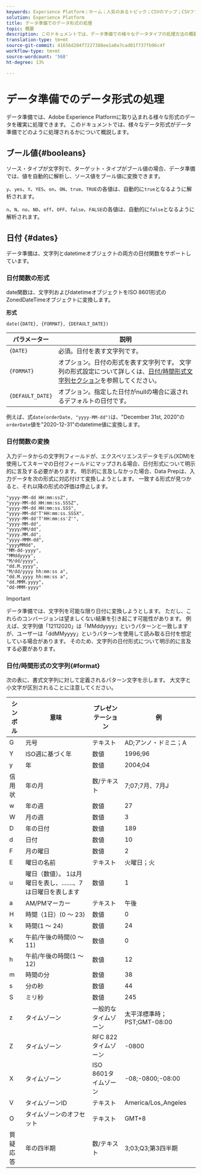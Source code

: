 ```yaml
---
keywords: Experience Platform；ホーム；人気のあるトピック；CSVのマップ；CSVファイルのマップ；CSVファイルのxdmへのマップ；CSVのxdmへのマップ；ui guide；マッピング；マッピング；データ準備；データ準備；データの準備；データの準備；
solution: Experience Platform
title: データ準備でのデータ形式の処理
topic: 概要
description: このドキュメントでは、データ準備での様々なデータタイプの処理方法の概要を説明します。
translation-type: tm+mt
source-git-commit: 41656d204f7227388ee1a0a7cad01f737fb96c4f
workflow-type: tm+mt
source-wordcount: '568'
ht-degree: 13%

---
```



# データ準備でのデータ形式の処理

データ準備では、Adobe Experience Platformに取り込まれる様々な形式のデータを確実に処理できます。 このドキュメントでは、様々なデータ形式がデータ準備でどのように処理されるかについて概説します。

## ブール値{#booleans}

ソース・タイプが文字列で、ターゲット・タイプがブール値の場合、データ準備では、値を自動的に解析し、ソース値をブール値に変換できます。

`y`、`yes`、`Y`、`YES`、`on`、`ON`、`true`、`TRUE`の各値は、自動的に`true`となるように解析されます。

`n`、`N`、`no`、`NO`、`off`、`OFF`、`false`、`FALSE`の各値は、自動的に`false`となるように解析されます。

## 日付 {#dates}

データ準備は、文字列とdatetimeオブジェクトの両方の日付関数をサポートしています。

### 日付関数の形式

date関数は、文字列およびdatetimeオブジェクトをISO 8601形式のZonedDateTimeオブジェクトに変換します。

**形式**

```http
date({DATE}, {FORMAT}, {DEFAULT_DATE})
```

| パラメーター | 説明 |
| --------- | ----------- |
| `{DATE}` | 必須。日付を表す文字列です。 |
| `{FORMAT}` | オプション。日付の形式を表す文字列です。 文字列の形式設定について詳しくは、[日付/時間形式文字列セクション](#format)を参照してください。 |
| `{DEFAULT_DATE}` | オプション。指定した日付がnullの場合に返されるデフォルトの日付です。 |

例えば、式`date(orderDate, "yyyy-MM-dd")`は、&quot;December 31st, 2020&quot;の`orderDate`値を&quot;2020-12-31&quot;のdatetime値に変換します。

### 日付関数の変換

入力データからの文字列フィールドが、エクスペリエンスデータモデル(XDM)を使用してスキーマの日付フィールドにマップされる場合、日付形式について明示的に言及する必要があります。 明示的に言及しなかった場合、Data Prepは、入力データを次の形式に対応付けて変換しようとします。 一致する形式が見つかると、それ以降の形式の評価は停止します。

```console
"yyyy-MM-dd HH:mm:ssZ",
"yyyy-MM-dd HH:mm:ss.SSSZ",
"yyyy-MM-dd HH:mm:ss.SSS",
"yyyy-MM-dd'T'HH:mm:ss.SSSX",
"yyyy-MM-dd'T'HH:mm:ss'Z'",
"yyyy-MM-dd",
"yyyy/MM/dd",
"yyyy.MM.dd",
"yyyy-MMM-dd",
"yyyyMMdd",
"MM-dd-yyyy",
"MMddyyyy",
"M/dd/yyyy",
"dd.M.yyyy",
"M/dd/yyyy hh:mm:ss a",
"dd.M.yyyy hh:mm:ss a",
"dd.MMM.yyyy",
"dd-MMM-yyyy"
```

>[!IMPORTANT]
>
> データ準備では、文字列を可能な限り日付に変換しようとします。 ただし、これらのコンバージョンは望ましくない結果を引き起こす可能性があります。 例えば、文字列値「12112020」は「MMddyyyy」というパターンと一致しますが、ユーザーは「ddMMyyyy」というパターンを使用して読み取る日付を想定している場合があります。 そのため、文字列の日付形式について明示的に言及する必要があります。

### 日付/時間形式の文字列{#format}

次の表に、書式文字列に対して定義されるパターン文字を示します。 大文字と小文字が区別されることに注意してください。

| シンボル | 意味 | プレゼンテーション | 例 |
| ------ | ------- | ------------ | ------- |
| G | 元号 | テキスト | AD;アンノ・ドミニ；A |
| Y | ISO週に基づく年 | 数値 | 1996;96 |
| y | 年 | 数値 | 2004;04 |
| 信用状 | 年の月 | 数/テキスト | 7;07;7月、7月J |
| w | 年の週 | 数値 | 27 |
| W | 月の週 | 数値 | 3 |
| D | 年の日付 | 数値 | 189 |
| d | 日付 | 数値 | 10 |
| F | 月の曜日 | 数値 | 2 |
| E | 曜日の名前 | テキスト | 火曜日；火 |
| u | 曜日（数値）。 1は月曜日を表し、.......、7は日曜日を表します | 数値 | 1 |
| a | AM/PMマーカー | テキスト | 午後 |
| H | 時間（1日）(0 ～ 23) | 数値 | 0 |
| k | 時間(1 ～ 24) | 数値 | 24 |
| K | 午前/午後の時間(0 ～ 11) | 数値 | 0 |
| h | 午前/午後の時間(1 ～ 12) | 数値 | 12 |
| m | 時間の分 | 数値 | 38 |
| s | 分の秒 | 数値 | 44 |
| S | ミリ秒 | 数値 | 245 |
| z | タイムゾーン | 一般的なタイムゾーン | 太平洋標準時；PST;GMT-08:00 |
| Z | タイムゾーン | RFC 822タイムゾーン | -0800 |
| X | タイムゾーン | ISO 8601タイムゾーン | -08;-0800;-08:00 |
| V | タイムゾーンID | テキスト | America/Los_Angeles |
| O | タイムゾーンのオフセット | テキスト | GMT+8 |
| 質疑応答 | 年の四半期 | 数/テキスト | 3;03;Q3;第3四半期 |
